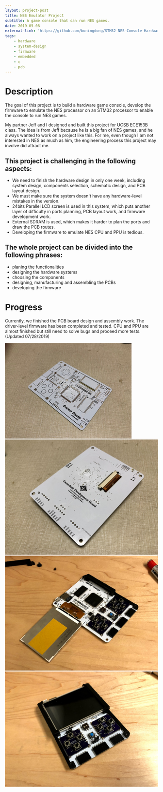 ```yaml
---
layout: project-post
title: NES Emulator Project
subtitle: A game console that can run NES games.
date: 2019-05-08
external-link: 'https://github.com/boningdong/STM32-NES-Console-Hardware'
tags:
    - hardware
    - system-design
    - firmware
    - embedded
    - c
    - pcb
---
```


# Description
The goal of this project is to build a hardware game console, develop the firmware to emulate the NES processor on an STM32 processor to enable the console to run NES games.

My partner Jeff and I designed and built this project for UCSB ECE153B class. The idea is from Jeff because he is a big fan of NES games, and he always wanted to work on a project like this. For me, even though I am not interested in NES as much as him, the engineering process this project may involve did attract me.

## This project is challenging in the following aspects:
- We need to finish the hardware design in only one week, including system design, components selection, schematic design, and PCB layout design.
- We must make sure the system doesn't have any hardware-level mistakes in the version.
- 24bits Parallel LCD screen is used in this system, which puts another layer of difficulty in ports planning, PCB layout work, and firmware development work.
- External SDRAM is used, which makes it harder to plan the ports and draw the PCB routes.
- Developing the firmware to emulate NES CPU and PPU is tedious. 

## The whole project can be divided into the following phrases:
- planing the functionalities
- designing the hardware systems
- choosing the components
- designing, manufacturing and assembling the  PCBs
- developing the firmware

# Progress
Currently, we finished the PCB board design and assembly work. The driver-level firmware has been completed and tested. CPU and PPU are almost finished but still need to solve bugs and proceed more tests. (Updated 07/28/2019)

<div class="row justify-content-center">
    <div class="col-lg-6 d-flex">
        <img class="project-photo mx-auto my-2 my-md-4" src="/assets/img/projects/nes_emulator_1.jpg">
    </div>
    <div class="col-lg-6 d-flex">
        <img class="project-photo mx-auto my-2 my-md-4" src="/assets/img/projects/nes_emulator_4.jpg">
    </div>
    <div class="col-lg-6 d-flex">
        <img class="project-photo mx-auto my-2 my-md-4" src="/assets/img/projects/nes_emulator_2.jpg">
    </div>
    <div class="col-lg-6 d-flex">
        <img class="project-photo mx-auto my-2 my-md-4" src="/assets/img/projects/nes_emulator_3.jpg">
    </div>
</div>